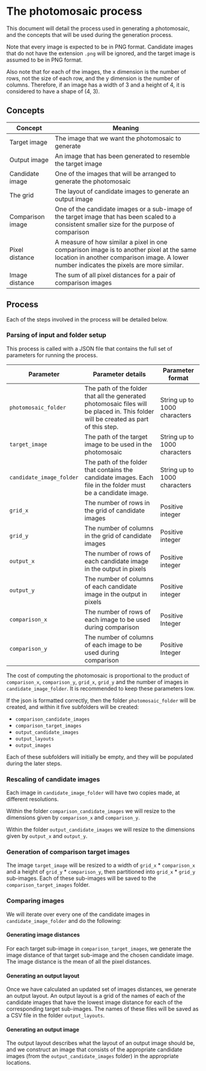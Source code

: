 # The photomosaic process

This document will detail the process used in generating a photomosaic, and the concepts that will be used during the generation process.

Note that every image is expected to be in PNG format. Candidate images that do not have the extension `.png` will be ignored, and the target image is assumed to be in PNG format.

Also note that for each of the images, the x dimension is the number of rows, not the size of each row, and the y dimension is the number of columns. Therefore, if an image has a width of 3 and a height of 4, it is considered to have a shape of (4, 3).

## Concepts

| Concept          | Meaning                                                                                                                                                                              |
|------------------|--------------------------------------------------------------------------------------------------------------------------------------------------------------------------------------|
| Target image     | The image that we want the photomosaic to generate                                                                                                                                   |
| Output image     | An image that has been generated to resemble the target image                                                                                                                        |
| Candidate image  | One of the images that will be arranged to generate the photomosaic                                                                                                                  |
| The grid         | The layout of candidate images to generate an output image                                                                                                                           |
| Comparison image | One of the candidate images or a sub-image of the target image that has been scaled to a consistent smaller size for the purpose of comparison                                       |
| Pixel distance   | A measure of how similar a pixel in one comparison image is to another pixel at the same location in another comparison image. A lower number indicates the pixels are more similar. |
| Image distance   | The sum of all pixel distances for a pair of comparison images                                                                                                                       |

## Process

Each of the steps involved in the process will be detailed below.

### Parsing of input and folder setup

This process is called with a JSON file that contains the full set of parameters for running the process.

| Parameter                | Parameter details                                                                                                                    | Parameter format             |
|--------------------------|--------------------------------------------------------------------------------------------------------------------------------------|------------------------------|
| `photomosaic_folder`     | The path of the folder that all the generated photomosaic files will be placed in. This folder will be created as part of this step. | String up to 1000 characters |
| `target_image`           | The path of the target image to be used in the photomosaic                                                                           | String up to 1000 characters |
| `candidate_image_folder` | The path of the folder that contains the candidate images. Each file in the folder must be a candidate image.                        | String up to 1000 characters |
| `grid_x`                 | The number of rows in the grid of candidate images                                                                                   | Positive integer             |
| `grid_y`                 | The number of columns in the grid of candidate images                                                                                | Positive integer             |
| `output_x`               | The number of rows of each candidate image in the output in pixels                                                                   | Positive integer             |
| `output_y`               | The number of columns of each candidate image in the output in pixels                                                                | Positive integer             |
| `comparison_x`           | The number of rows of each image to be used during comparison                                                                        | Positive Integer             |
| `comparison_y`           | The number of columns of each image to be used during comparison                                                                     | Positive Integer             |

The cost of computing the photomosaic is proportional to the product of `comparison_x`, `comparison_y`, `grid_x`, `grid_y` and the number of images in `candidate_image_folder`. It is recommended to keep these parameters low.

If the json is formatted correctly, then the folder `photomosaic_folder` will be created, and within it five subfolders will be created:

* `comparison_candidate_images`
* `comparison_target_images`
* `output_candidate_images`
* `output_layouts`
* `output_images`

Each of these subfolders will initially be empty, and they will be populated during the later steps.

### Rescaling of candidate images

Each image in `candidate_image_folder` will have two copies made, at different resolutions.

Within the folder `comparison_candidate_images` we will resize to the dimensions given by `comparison_x` and `comparison_y`.

Within the folder `output_candidate_images` we will resize to the dimensions given by `output_x` and `output_y`.

### Generation of comparison target images

The image `target_image` will be resized to a width of `grid_x` * `comparison_x` and a height of `grid_y` * `comparison_y`, then partitioned into `grid_x` * `grid_y` sub-images. Each of these sub-images will be saved to the `comparison_target_images` folder. 

### Comparing images

We will iterate over every one of the candidate images in `candidate_image_folder` and do the following:

#### Generating image distances

For each target sub-image in `comparison_target_images`, we generate the image distance of that target sub-image and the chosen candidate image. The image distance is the mean of all the pixel distances.

#### Generating an output layout

Once we have calculated an updated set of images distances, we generate an output layout. An output layout is a grid of the names of each of the candidate images that have the lowest image distance for each of the corresponding target sub-images. The names of these files will be saved as a CSV file in the folder `output_layouts`.

#### Generating an output image

The output layout describes what the layout of an output image should be, and we construct an image that consists of the appropriate candidate images (from the `output_candidate_images` folder) in the appropriate locations.